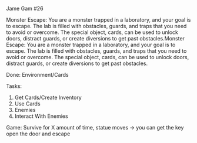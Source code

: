 Jame Gam #26

Monster Escape: You are a monster trapped in a laboratory, and your goal is to escape. The lab is filled with obstacles, guards, and traps that you need to avoid or overcome. The special object, cards, can be used to unlock doors, distract guards, or create diversions to get past obstacles.Monster Escape: You are a monster trapped in a laboratory, and your goal is to escape. The lab is filled with obstacles, guards, and traps that you need to avoid or overcome. The special object, cards, can be used to unlock doors, distract guards, or create diversions to get past obstacles.

Done: Environment/Cards

Tasks: 
1. Get Cards/Create Inventory
2. Use Cards
3. Enemies
4. Interact With Enemies

Game:
Survive for X amount of time, statue moves -> you can get the key open the door and escape